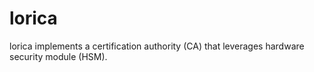 # lorica

lorica implements a certification authority (CA) that leverages hardware
security module (HSM).
